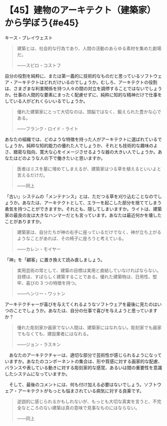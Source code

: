 # 【45】建物のアーキテクト（建築家）から学ぼう{#e45}

<div class="author">キース・ブレイウェスト</div>

> 建築とは、社会的な行為であり、人間の活動のあらゆる素材を集めた劇場だ。
> <div class="cite_author">&mdash;&mdash;スピロ・コストフ</div>

自分の役割を純粋に、または第一義的に技術的なものだと思っているソフトウェア・アーキテクトはどれだけいるのでしょうか。むしろ、アーキテクトの役割は、さまざまな利害関係を持つ人々の間の対立を調停することではないでしょうか。仕事の人間的な要素にまったく配慮せずに、純粋に知的な精神だけで仕事をしている人がどれくらいいるでしょうか。

> 優れた建築家にとって大切なのは、頭脳ではなく、鍛えられた豊かな心である。
> <div class="cite_author">&mdash;&mdash;フランク・ロイド・ライト</div>

あなたの組織では、どのような特徴を持った人がアーキテクトに選ばれているでしょうか。純粋な知的能力の優れた人でしょうか、それとも技術的な趣味のよさ、緻密な指向、寛大な心をイメージさせるような器の大きい人でしょうか。あなたはどのような人の下で働きたいと思いますか。

> 医者はミスを墓に埋めてしまえるが、建築家はつる草を植えるといいよと言えるだけだ。
> <div class="cite_author">&mdash;&mdash;同上</div>

「古い」システムの「メンテナンス」とは、ただつる草を刈り込むことなのでしょうか。あなたは、アーキテクトとして、エラーを起こした部分を捨ててしまう勇気を持つことができますか。それとも、隠してしまいますか。ライトは、建築家の最良の友は大きなハンマーだとも言っています。あなたは最近何かを壊したことがありますか。

> 建築家は、自分たちが神の右手に座っているだけでなく、神が立ち上がるようなことがあれば、その椅子に座ろうと考えている。
> <div class="cite_author">&mdash;&mdash;カレン・モイヤー</div>

「神」を「顧客」に置き換えて読み直しましょう。

> 実用芸術の常として、建築の目標は実用と直結していなければならない。目標は、すばらしく建築することである。優れた建築物は、日用性、堅牢、喜びの 3 つの特徴を持つ。
> <div class="cite_author">&mdash;&mdash;ヘンリー・ワットン</div>

アーキテクチャーが喜びを与えてくれるようなソフトウェアを最後に見たのはいつのことでしょうか。あなたは、自分の仕事で喜びを与えようと思っていますか？

> 優れた彫刻家か画家でない人間は、建築家にはなれない。彫刻家でも画家でもなくても、建設業者にはなれる。
> <div class="cite_author">&mdash;&mdash;ジョン・ラスキン</div>

　あなたのアーキテクチャーは、適切な部分で芸術性が感じられるようになっていますか。あなたのコンポーネントの集合は、形や質感に対する画家的な配慮、バランスや表している動きに対する彫刻家的な感覚、あるいは間の重要性を意識したシステムになっていますか。

　そして、最後のコメントには、何も付け加える必要はないでしょう。ソフトウェア・アーキテクトがもっとも悩まされている病気に対する良薬です。

> 逆説的に感じられるかもしれないが、もっとも大切な真実を言うと、不完全なところのない建築は真の意味で見事なものにはならない。
> <div class="cite_author">&mdash;&mdash;同上</div>
